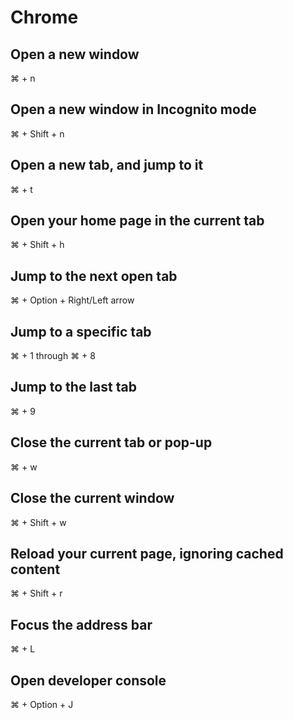 # Chrome

## Open a new window

⌘ + n

## Open a new window in Incognito mode

⌘ + Shift + n

## Open a new tab, and jump to it

⌘ + t

## Open your home page in the current tab

⌘ + Shift + h

## Jump to the next open tab

⌘ + Option + Right/Left arrow

## Jump to a specific tab

⌘ + 1 through ⌘ + 8

## Jump to the last tab

⌘ + 9

## Close the current tab or pop-up

⌘ + w

## Close the current window

⌘ + Shift + w

## Reload your current page, ignoring cached content

⌘ + Shift + r

## Focus the address bar

⌘ + L

## Open developer console

⌘ + Option + J

